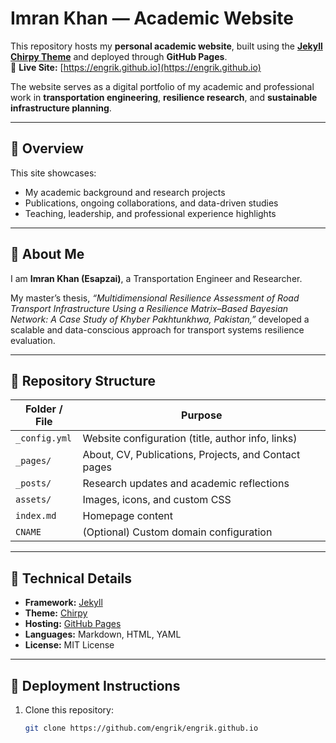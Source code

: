 # Imran Khan — Academic Website

This repository hosts my **personal academic website**, built using the [**Jekyll Chirpy Theme**](https://github.com/cotes2020/jekyll-theme-chirpy) and deployed through **GitHub Pages**.  
🔗 **Live Site:** [https://engrik.github.io](https://engrik.github.io)

The website serves as a digital portfolio of my academic and professional work in **transportation engineering**, **resilience research**, and **sustainable infrastructure planning**.

---

## 🧭 Overview
This site showcases:
- My academic background and research projects  
- Publications, ongoing collaborations, and data-driven studies  
- Teaching, leadership, and professional experience highlights  

---

## 🧠 About Me
I am **Imran Khan (Esapzai)**, a Transportation Engineer and Researcher.

My master’s thesis, *“Multidimensional Resilience Assessment of Road Transport Infrastructure Using a Resilience Matrix–Based Bayesian Network: A Case Study of Khyber Pakhtunkhwa, Pakistan,”* developed a scalable and data-conscious approach for transport systems resilience evaluation.

---

## 📁 Repository Structure
| Folder / File | Purpose |
|----------------|----------|
| `_config.yml` | Website configuration (title, author info, links) |
| `_pages/` | About, CV, Publications, Projects, and Contact pages |
| `_posts/` | Research updates and academic reflections |
| `assets/` | Images, icons, and custom CSS |
| `index.md` | Homepage content |
| `CNAME` | (Optional) Custom domain configuration |

---

## 🧩 Technical Details
- **Framework:** [Jekyll](https://jekyllrb.com/)  
- **Theme:** [Chirpy](https://github.com/cotes2020/jekyll-theme-chirpy)  
- **Hosting:** [GitHub Pages](https://pages.github.com/)  
- **Languages:** Markdown, HTML, YAML  
- **License:** MIT License  

---

## 🚀 Deployment Instructions
1. Clone this repository:
   ```bash
   git clone https://github.com/engrik/engrik.github.io
